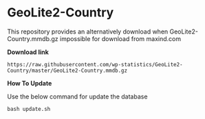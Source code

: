# GeoLite2-Country

This repository provides an alternatively download when GeoLite2-Country.mmdb.gz impossible for download from maxind.com

**Download link**

```
https://raw.githubusercontent.com/wp-statistics/GeoLite2-Country/master/GeoLite2-Country.mmdb.gz
```

**How To Update**

Use the below command for update the database

```
bash update.sh
```
